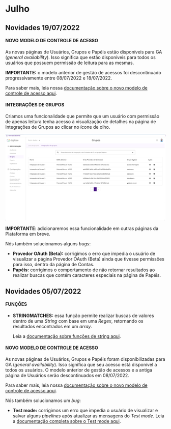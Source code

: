 # Julho

## Novidades 19/07/2022

#### **NOVO MODELO DE CONTROLE DE ACESSO** <a href="#h_935b8cfc6d" id="h_935b8cfc6d"></a>

As novas páginas de Usuários, Grupos e Papéis estão disponíveis para GA (_general availability_). Isso significa que estão disponíveis para todos os usuários que possuem permissão de leitura para as mesmas.

**IMPORTANTE:** o modelo anterior de gestão de acessos foi descontinuado progressivamente entre 08/07/2022 e 18/07/2022.

Para saber mais, leia nossa [documentação sobre o novo modelo de controle de acesso aqui](../../administration/novo-controle-de-acesso/).

#### **INTEGRAÇÕES DE GRUPOS** <a href="#h_eb893ec091" id="h_eb893ec091"></a>

Criamos uma funcionalidade que permite que um usuário com permissão de apenas leitura tenha acesso à visualização de detalhes na página de Integrações de Grupos ao clicar no ícone de olho.

![](../../.gitbook/assets/im1.png)

**IMPORTANTE**: adicionaremos essa funcionalidade em outras páginas da Plataforma em breve.



Nós também solucionamos alguns _bugs_:

* **Provedor OAuth (Beta):** corrigimos o erro que impedia o usuário de visualizar a página Provedor OAuth (Beta) ainda que tivesse permissões para isso, dentro da página de Contas.
* **Papéis:** corrigimos o comportamento de não retornar resultados ao realizar buscas que contém caracteres especiais na página de Papéis.

## Novidades 05/07/2022

#### **FUNÇÕES** <a href="#h_0861124a05" id="h_0861124a05"></a>

*   **STRINGMATCHES:** essa função permite realizar buscas de valores dentro de uma _String_ com base em uma _Regex_, retornando os resultados encontrados em um _array_.

    Leia a [documentação sobre funções de string aqui](../../build/funcoes-double-braces/funcoes-de-string.md).

#### **NOVO MODELO DE CONTROLE DE ACESSO** <a href="#h_764483821c" id="h_764483821c"></a>

As novas páginas de Usuários, Grupos e Papéis foram disponibilizadas para GA (_general availability_). Isso significa que seu acesso está disponível a todos os usuários. O modelo anterior de gestão de acessos e a antiga página de Usuários serão descontinuados em 08/07/2022.

Para saber mais, leia nossa [documentação sobre o novo modelo de controle de acesso aqui](../../administration/novo-controle-de-acesso/).

Nós também solucionamos um _bug_:

* **Test mode:** corrigimos um erro que impedia o usuário de visualizar e salvar alguns _pipelines_ após atualizar as mensagens do _Test mode_. Leia a [documentação completa sobre o Test mode aqui](../../build/canvas/test-mode/).
